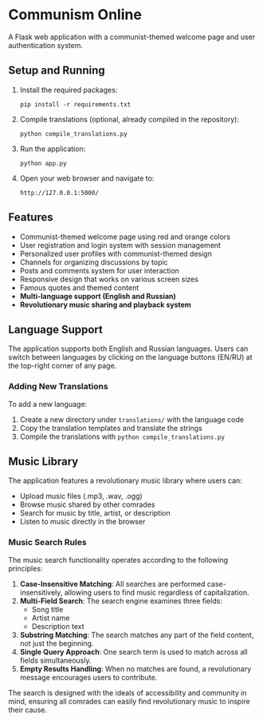 # Communism Online

A Flask web application with a communist-themed welcome page and user authentication system.

## Setup and Running

1. Install the required packages:
   ```
   pip install -r requirements.txt
   ```

2. Compile translations (optional, already compiled in the repository):
   ```
   python compile_translations.py
   ```

3. Run the application:
   ```
   python app.py
   ```

4. Open your web browser and navigate to:
   ```
   http://127.0.0.1:5000/
   ```

## Features

- Communist-themed welcome page using red and orange colors
- User registration and login system with session management
- Personalized user profiles with communist-themed design
- Channels for organizing discussions by topic
- Posts and comments system for user interaction
- Responsive design that works on various screen sizes
- Famous quotes and themed content
- **Multi-language support (English and Russian)**
- **Revolutionary music sharing and playback system**

## Language Support

The application supports both English and Russian languages. Users can switch between languages by clicking on the language buttons (EN/RU) at the top-right corner of any page.

### Adding New Translations

To add a new language:

1. Create a new directory under `translations/` with the language code
2. Copy the translation templates and translate the strings
3. Compile the translations with `python compile_translations.py` 

## Music Library

The application features a revolutionary music library where users can:

- Upload music files (.mp3, .wav, .ogg)
- Browse music shared by other comrades
- Search for music by title, artist, or description
- Listen to music directly in the browser 

### Music Search Rules

The music search functionality operates according to the following principles:

1. **Case-Insensitive Matching**: All searches are performed case-insensitively, allowing users to find music regardless of capitalization.
2. **Multi-Field Search**: The search engine examines three fields:
   - Song title
   - Artist name
   - Description text
3. **Substring Matching**: The search matches any part of the field content, not just the beginning.
4. **Single Query Approach**: One search term is used to match across all fields simultaneously.
5. **Empty Results Handling**: When no matches are found, a revolutionary message encourages users to contribute.

The search is designed with the ideals of accessibility and community in mind, ensuring all comrades can easily find revolutionary music to inspire their cause. 
